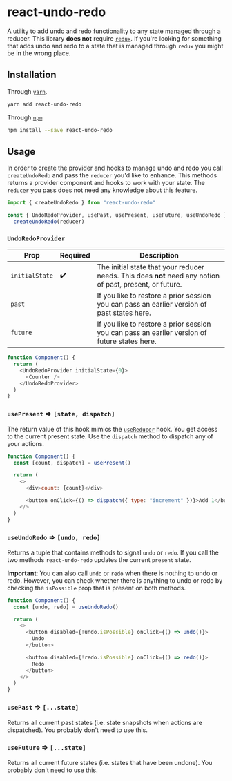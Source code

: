 # react-undo-redo

A utility to add undo and redo functionality to any state managed through a reducer.
This library **does not** require [`redux`](https://redux.js.org/).
If you're looking for something that adds undo and redo to a state that is managed through `redux` you might be in the wrong place.

## Installation

Through [`yarn`](https://yarnpkg.com/).

```sh
yarn add react-undo-redo
```

Through [`npm`](https://www.npmjs.com/)

```sh
npm install --save react-undo-redo
```

## Usage

In order to create the provider and hooks to manage undo and redo you call `createUndoRedo` and pass the `reducer` you'd like to enhance.
This methods returns a provider component and hooks to work with your state.
The `reducer` you pass does not need any knowledge about this feature.

```js
import { createUndoRedo } from "react-undo-redo"

const { UndoRedoProvider, usePast, usePresent, useFuture, useUndoRedo } =
  createUndoRedo(reducer)
```

### `UndoRedoProvider`

| Prop           | Required | Description                                                                                               |
| -------------- | -------- | --------------------------------------------------------------------------------------------------------- |
| `initialState` | ✔️       | The initial state that your reducer needs. This does **not** need any notion of past, present, or future. |
| `past`         |          | If you like to restore a prior session you can pass an earlier version of past states here.               |
| `future`       |          | If you like to restore a prior session you can pass an earlier version of future states here.             |

```js
function Component() {
  return (
    <UndoRedoProvider initialState={0}>
      <Counter />
    </UndoRedoProvider>
  )
}
```

### `usePresent` => `[state, dispatch]`

The return value of this hook mimics the [`useReducer`](https://reactjs.org/docs/hooks-reference.html#usereducer) hook.
You get access to the current present state.
Use the `dispatch` method to dispatch any of your actions.

```js
function Component() {
  const [count, dispatch] = usePresent()

  return (
    <>
      <div>count: {count}</div>

      <button onClick={() => dispatch({ type: "increment" })}>Add 1</button>
    </>
  )
}
```

### `useUndoRedo` => `[undo, redo]`

Returns a tuple that contains methods to signal `undo` or `redo`.
If you call the two methods `react-undo-redo` updates the current `present` state.

**Important**: You can also call `undo` or `redo` when there is nothing to undo or redo.
However, you can check whether there is anything to undo or redo by checking the `isPossible` prop that is present on both methods.

```js
function Component() {
  const [undo, redo] = useUndoRedo()

  return (
    <>
      <button disabled={!undo.isPossible} onClick={() => undo()}>
        Undo
      </button>

      <button disabled={!redo.isPossible} onClick={() => redo()}>
        Redo
      </button>
    </>
  )
}
```

### `usePast` => `[...state]`

Returns all current past states (i.e. state snapshots when actions are dispatched).
You probably don't need to use this.

### `useFuture` => `[...state]`

Returns all current future states (i.e. states that have been undone).
You probably don't need to use this.
